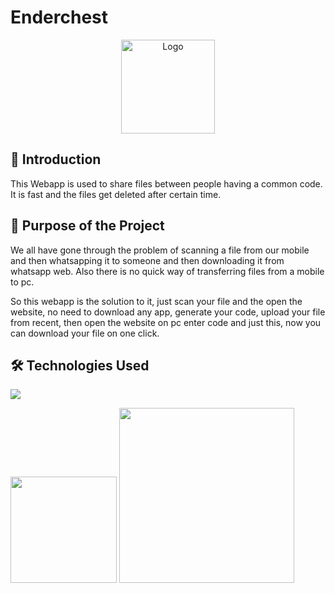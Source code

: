 ﻿# Enderchest
 
 <p align="center">
  <a href="https://ender-chest.netlify.app">
    <img src="https://drive.google.com/uc?export=view&id=1Z01xt2HBt6gPtZjBNjt9ZAflze91vvf8" alt="Logo" width="150" height="150">
  </a>
 
 ## 📌 Introduction

This Webapp is used to share files between people having a common code. It is fast and the files get deleted after certain time.

## 🎯 Purpose of the Project

We all have gone through the problem of scanning a file from our mobile and then whatsapping it to someone and then downloading it from whatsapp web. Also there is no quick
 way of transferring files from a mobile to pc. 
 
So this webapp is the solution to it, just scan your file and the open the website, no need to download any app, generate your code, upload your file from recent,
 then open the website on pc enter code and just this, now you can download your file on one click.
 
 ## 🛠️ Technologies Used

![](https://forthebadge.com/images/badges/uses-html.svg)

[<img target="_blank" src="https://flutter.dev/assets/flutter-lockup-1caf6476beed76adec3c477586da54de6b552b2f42108ec5bc68dc63bae2df75.png" width=170>](https://flask.palletsprojects.com/en/1.1.x/) [<img target="_blank" src="https://www.gstatic.com/devrel-devsite/prod/v5f61782021051fb502364887a46a1c5ce2cd6f3d29a3549e907afe67612e9bba/firebase/images/lockup.png" width=280>](https://gunicorn.org)
 
 

